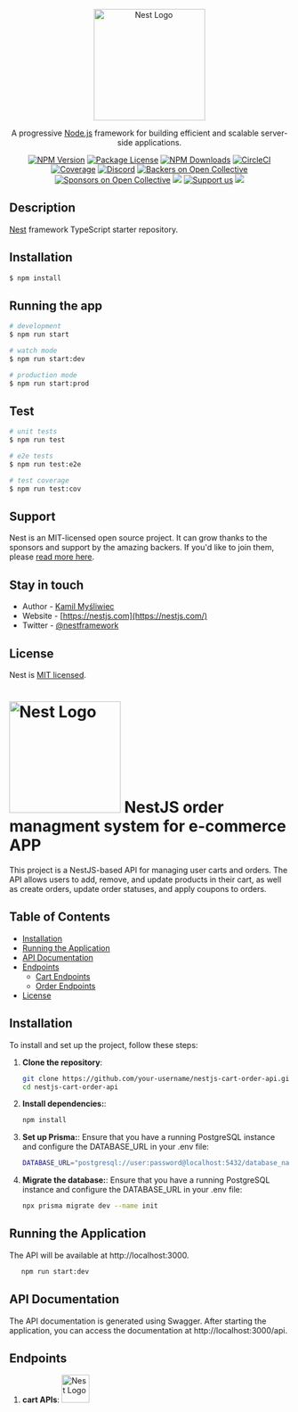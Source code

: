 <p align="center">
  <a href="http://nestjs.com/" target="blank"><img src="https://nestjs.com/img/logo-small.svg" width="200" alt="Nest Logo" /></a>
</p>

[circleci-image]: https://img.shields.io/circleci/build/github/nestjs/nest/master?token=abc123def456
[circleci-url]: https://circleci.com/gh/nestjs/nest

  <p align="center">A progressive <a href="http://nodejs.org" target="_blank">Node.js</a> framework for building efficient and scalable server-side applications.</p>
    <p align="center">
<a href="https://www.npmjs.com/~nestjscore" target="_blank"><img src="https://img.shields.io/npm/v/@nestjs/core.svg" alt="NPM Version" /></a>
<a href="https://www.npmjs.com/~nestjscore" target="_blank"><img src="https://img.shields.io/npm/l/@nestjs/core.svg" alt="Package License" /></a>
<a href="https://www.npmjs.com/~nestjscore" target="_blank"><img src="https://img.shields.io/npm/dm/@nestjs/common.svg" alt="NPM Downloads" /></a>
<a href="https://circleci.com/gh/nestjs/nest" target="_blank"><img src="https://img.shields.io/circleci/build/github/nestjs/nest/master" alt="CircleCI" /></a>
<a href="https://coveralls.io/github/nestjs/nest?branch=master" target="_blank"><img src="https://coveralls.io/repos/github/nestjs/nest/badge.svg?branch=master#9" alt="Coverage" /></a>
<a href="https://discord.gg/G7Qnnhy" target="_blank"><img src="https://img.shields.io/badge/discord-online-brightgreen.svg" alt="Discord"/></a>
<a href="https://opencollective.com/nest#backer" target="_blank"><img src="https://opencollective.com/nest/backers/badge.svg" alt="Backers on Open Collective" /></a>
<a href="https://opencollective.com/nest#sponsor" target="_blank"><img src="https://opencollective.com/nest/sponsors/badge.svg" alt="Sponsors on Open Collective" /></a>
  <a href="https://paypal.me/kamilmysliwiec" target="_blank"><img src="https://img.shields.io/badge/Donate-PayPal-ff3f59.svg"/></a>
    <a href="https://opencollective.com/nest#sponsor"  target="_blank"><img src="https://img.shields.io/badge/Support%20us-Open%20Collective-41B883.svg" alt="Support us"></a>
  <a href="https://twitter.com/nestframework" target="_blank"><img src="https://img.shields.io/twitter/follow/nestframework.svg?style=social&label=Follow"></a>
</p>
  <!--[![Backers on Open Collective](https://opencollective.com/nest/backers/badge.svg)](https://opencollective.com/nest#backer)
  [![Sponsors on Open Collective](https://opencollective.com/nest/sponsors/badge.svg)](https://opencollective.com/nest#sponsor)-->

## Description

[Nest](https://github.com/nestjs/nest) framework TypeScript starter repository.

## Installation

```bash
$ npm install
```

## Running the app

```bash
# development
$ npm run start

# watch mode
$ npm run start:dev

# production mode
$ npm run start:prod
```

## Test

```bash
# unit tests
$ npm run test

# e2e tests
$ npm run test:e2e

# test coverage
$ npm run test:cov
```

## Support

Nest is an MIT-licensed open source project. It can grow thanks to the sponsors and support by the amazing backers. If you'd like to join them, please [read more here](https://docs.nestjs.com/support).

## Stay in touch

- Author - [Kamil Myśliwiec](https://kamilmysliwiec.com)
- Website - [https://nestjs.com](https://nestjs.com/)
- Twitter - [@nestframework](https://twitter.com/nestframework)

## License

Nest is [MIT licensed](LICENSE).



# <img src="https://dbaasltd.co.in/img/ecommerce.gif" width="200" alt="Nest Logo" />  NestJS order managment system for e-commerce APP  

This project is a NestJS-based API for managing user carts and orders. The API allows users to add, remove, and update products in their cart, as well as create orders, update order statuses, and apply coupons to orders.

## Table of Contents

- [Installation](#installation)
- [Running the Application](#running-the-application)
- [API Documentation](#api-documentation)
- [Endpoints](#endpoints)
  - [Cart Endpoints](#cart-endpoints)
  - [Order Endpoints](#order-endpoints)
- [License](#license)

## Installation

To install and set up the project, follow these steps:

1. **Clone the repository**:
   ```bash
   git clone https://github.com/your-username/nestjs-cart-order-api.git
   cd nestjs-cart-order-api
2. **Install dependencies:**:
   ```bash
   npm install
3. **Set up Prisma:**:
  Ensure that you have a running PostgreSQL instance and configure the DATABASE_URL in your .env file:
   ```bash
   DATABASE_URL="postgresql://user:password@localhost:5432/database_name"
4. **Migrate the database:**:
  Ensure that you have a running PostgreSQL instance and configure the DATABASE_URL in your .env file:
   ```bash
   npx prisma migrate dev --name init

## Running the Application
  The API will be available at http://localhost:3000.
```bash
   npm run start:dev
```

## API Documentation
  The API documentation is generated using Swagger. After starting the application, you can access the documentation at http://localhost:3000/api.

## Endpoints   
1. **cart APIs**: <img src="https://web-design-india.com/wp-content/uploads/2017/09/ecommerce-cart-gif.gif" width="50" alt="Nest Logo" />
